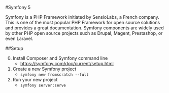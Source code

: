 #Symfony 5

Symfony is a PHP Framework initiated by SensioLabs, a French company.
This is one of the most popular PHP Framework for open source solutions and provides a great documentation.
Symfony components are widely used by other PHP open source projects such as Drupal, Magent, Prestashop, or even Laravel.

##Setup

0. Install Composer and Symfony command line
    - https://symfony.com/doc/current/setup.html
0. Create a new Symfony project
    - `symfony new fromscratch --full`
0. Run your new project
    - `symfony server:serve`
